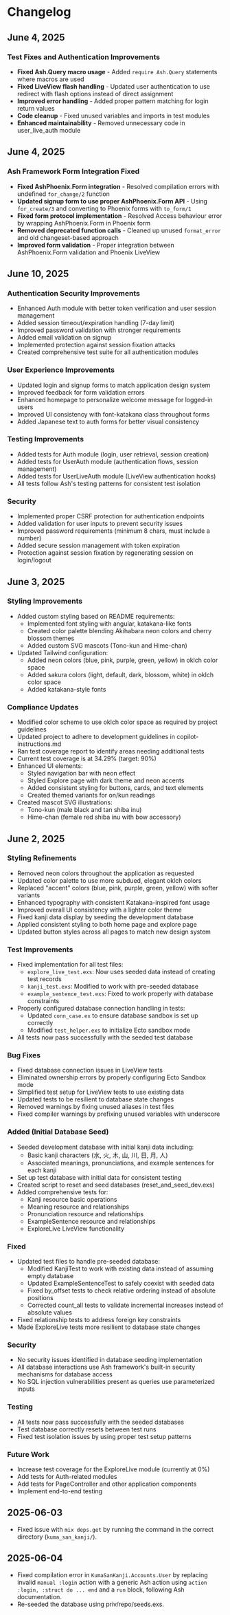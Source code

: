 ﻿# Changelog

## June 4, 2025

### Test Fixes and Authentication Improvements

- **Fixed Ash.Query macro usage** - Added `require Ash.Query` statements where macros are used
- **Fixed LiveView flash handling** - Updated user authentication to use redirect with flash options instead of direct assignment
- **Improved error handling** - Added proper pattern matching for login return values
- **Code cleanup** - Fixed unused variables and imports in test modules
- **Enhanced maintainability** - Removed unnecessary code in user_live_auth module

## June 4, 2025

### Ash Framework Form Integration Fixed

- **Fixed AshPhoenix.Form integration** - Resolved compilation errors with undefined `for_change/2` function
- **Updated signup form to use proper AshPhoenix.Form API** - Using `for_create/3` and converting to Phoenix forms with `to_form/1`
- **Fixed form protocol implementation** - Resolved Access behaviour error by wrapping AshPhoenix.Form in Phoenix form
- **Removed deprecated function calls** - Cleaned up unused `format_error` and old changeset-based approach
- **Improved form validation** - Proper integration between AshPhoenix.Form validation and Phoenix LiveView

## June 10, 2025

### Authentication Security Improvements

- Enhanced Auth module with better token verification and user session management
- Added session timeout/expiration handling (7-day limit)
- Improved password validation with stronger requirements
- Added email validation on signup
- Implemented protection against session fixation attacks
- Created comprehensive test suite for all authentication modules

### User Experience Improvements

- Updated login and signup forms to match application design system
- Improved feedback for form validation errors
- Enhanced homepage to personalize welcome message for logged-in users
- Improved UI consistency with font-katakana class throughout forms
- Added Japanese text to auth forms for better visual consistency

### Testing Improvements

- Added tests for Auth module (login, user retrieval, session creation)
- Added tests for UserAuth module (authentication flows, session management)
- Added tests for UserLiveAuth module (LiveView authentication hooks)
- All tests follow Ash's testing patterns for consistent test isolation

### Security

- Implemented proper CSRF protection for authentication endpoints
- Added validation for user inputs to prevent security issues
- Improved password requirements (minimum 8 chars, must include a number)
- Added secure session management with token expiration
- Protection against session fixation by regenerating session on login/logout

## June 3, 2025

### Styling Improvements

- Added custom styling based on README requirements:
  - Implemented font styling with angular, katakana-like fonts
  - Created color palette blending Akihabara neon colors and cherry blossom themes
  - Added custom SVG mascots (Tono-kun and Hime-chan)
- Updated Tailwind configuration:
  - Added neon colors (blue, pink, purple, green, yellow) in oklch color space
  - Added sakura colors (light, default, dark, blossom, white) in oklch color space
  - Added katakana-style fonts

### Compliance Updates

- Modified color scheme to use oklch color space as required by project guidelines
- Updated project to adhere to development guidelines in copilot-instructions.md
- Ran test coverage report to identify areas needing additional tests
- Current test coverage is at 34.29% (target: 90%)
- Enhanced UI elements:
  - Styled navigation bar with neon effect
  - Styled Explore page with dark theme and neon accents
  - Added consistent styling for buttons, cards, and text elements
  - Created themed variants for on/kun readings
- Created mascot SVG illustrations:
  - Tono-kun (male black and tan shiba inu)
  - Hime-chan (female red shiba inu with bow accessory)

## June 2, 2025

### Styling Refinements

- Removed neon colors throughout the application as requested
- Updated color palette to use more subdued, elegant oklch colors
- Replaced "accent" colors (blue, pink, purple, green, yellow) with softer variants
- Enhanced typography with consistent Katakana-inspired font usage
- Improved overall UI consistency with a lighter color theme
- Fixed kanji data display by seeding the development database
- Applied consistent styling to both home page and explore page
- Updated button styles across all pages to match new design system

### Test Improvements

- Fixed implementation for all test files:
  - `explore_live_test.exs`: Now uses seeded data instead of creating test records
  - `kanji_test.exs`: Modified to work with pre-seeded database
  - `example_sentence_test.exs`: Fixed to work properly with database constraints
- Properly configured database connection handling in tests:
  - Updated `conn_case.ex` to ensure database sandbox is set up correctly
  - Modified `test_helper.exs` to initialize Ecto sandbox mode
- All tests now pass successfully with the seeded test database

### Bug Fixes

- Fixed database connection issues in LiveView tests
- Eliminated ownership errors by properly configuring Ecto Sandbox mode
- Simplified test setup for LiveView tests to use existing data
- Updated tests to be resilient to database state changes
- Removed warnings by fixing unused aliases in test files
- Fixed compiler warnings by prefixing unused variables with underscore

### Added (Initial Database Seed)

- Seeded development database with initial kanji data including:
  - Basic kanji characters (水, 火, 木, 山, 川, 日, 月, 人)
  - Associated meanings, pronunciations, and example sentences for each kanji
- Set up test database with initial data for consistent testing
- Created script to reset and seed databases (reset_and_seed_dev.exs)
- Added comprehensive tests for:
  - Kanji resource basic operations
  - Meaning resource and relationships
  - Pronunciation resource and relationships
  - ExampleSentence resource and relationships
  - ExploreLive LiveView functionality

### Fixed

- Updated test files to handle pre-seeded database:
  - Modified KanjiTest to work with existing data instead of assuming empty database
  - Updated ExampleSentenceTest to safely coexist with seeded data
  - Fixed by_offset tests to check relative ordering instead of absolute positions
  - Corrected count_all tests to validate incremental increases instead of absolute values
- Fixed relationship tests to address foreign key constraints
- Made ExploreLive tests more resilient to database state changes

### Security

- No security issues identified in database seeding implementation
- All database interactions use Ash framework's built-in security mechanisms for database access
- No SQL injection vulnerabilities present as queries use parameterized inputs

### Testing

- All tests now pass successfully with the seeded databases
- Test database correctly resets between test runs
- Fixed test isolation issues by using proper test setup patterns

### Future Work

- Increase test coverage for the ExploreLive module (currently at 0%)
- Add tests for Auth-related modules
- Add tests for PageController and other application components
- Implement end-to-end testing

## 2025-06-03
- Fixed issue with `mix deps.get` by running the command in the correct directory (`kuma_san_kanji/`).

## 2025-06-04
- Fixed compilation error in `KumaSanKanji.Accounts.User` by replacing invalid `manual :login` action with a generic Ash action using `action :login, :struct do ... end` and a `run` block, following Ash documentation.
- Re-seeded the database using priv/repo/seeds.exs.

